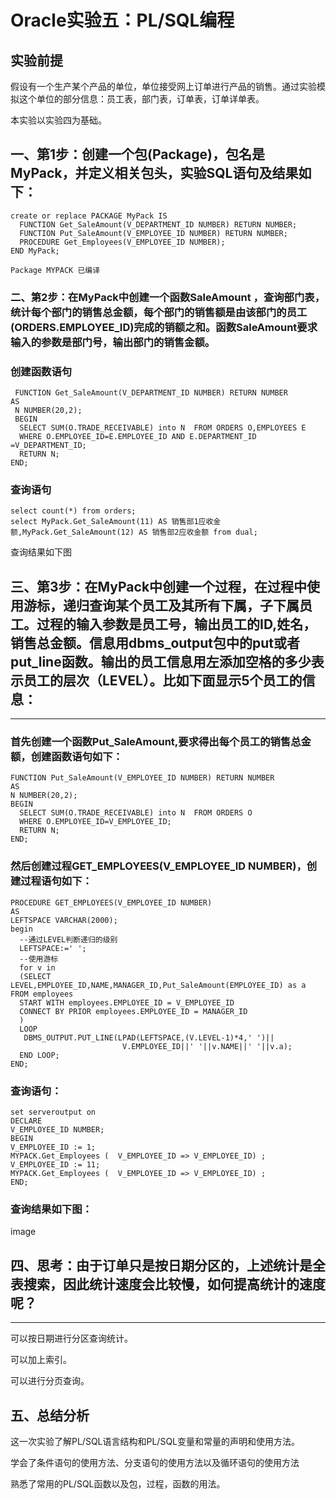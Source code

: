# Oracle实验五：PL/SQL编程
                   
## 实验前提
假设有一个生产某个产品的单位，单位接受网上订单进行产品的销售。通过实验模拟这个单位的部分信息：员工表，部门表，订单表，订单详单表。  

本实验以实验四为基础。  

## 一、第1步：创建一个包(Package)，包名是MyPack，并定义相关包头，实验SQL语句及结果如下：  
```
create or replace PACKAGE MyPack IS
  FUNCTION Get_SaleAmount(V_DEPARTMENT_ID NUMBER) RETURN NUMBER;
  FUNCTION Put_SaleAmount(V_EMPLOYEE_ID NUMBER) RETURN NUMBER;
  PROCEDURE Get_Employees(V_EMPLOYEE_ID NUMBER);
END MyPack;

Package MYPACK 已编译  
```
### 二、第2步：在MyPack中创建一个函数SaleAmount ，查询部门表，统计每个部门的销售总金额，每个部门的销售额是由该部门的员工(ORDERS.EMPLOYEE_ID)完成的销额之和。函数SaleAmount要求输入的参数是部门号，输出部门的销售金额。  

### 创建函数语句  
```
 FUNCTION Get_SaleAmount(V_DEPARTMENT_ID NUMBER) RETURN NUMBER
AS
 N NUMBER(20,2);
 BEGIN
  SELECT SUM(O.TRADE_RECEIVABLE) into N  FROM ORDERS O,EMPLOYEES E
  WHERE O.EMPLOYEE_ID=E.EMPLOYEE_ID AND E.DEPARTMENT_ID =V_DEPARTMENT_ID;
  RETURN N;
END;  
```
### 查询语句  
```
select count(*) from orders;
select MyPack.Get_SaleAmount(11) AS 销售部1应收金额,MyPack.Get_SaleAmount(12) AS 销售部2应收金额 from dual;  
```
查询结果如下图


## 三、第3步：在MyPack中创建一个过程，在过程中使用游标，递归查询某个员工及其所有下属，子下属员工。过程的输入参数是员工号，输出员工的ID,姓名，销售总金额。信息用dbms_output包中的put或者put_line函数。输出的员工信息用左添加空格的多少表示员工的层次（LEVEL）。比如下面显示5个员工的信息：  
***
### 首先创建一个函数Put_SaleAmount,要求得出每个员工的销售总金额，创建函数语句如下：  
```
FUNCTION Put_SaleAmount(V_EMPLOYEE_ID NUMBER) RETURN NUMBER
AS
N NUMBER(20,2);
BEGIN
  SELECT SUM(O.TRADE_RECEIVABLE) into N  FROM ORDERS O
  WHERE O.EMPLOYEE_ID=V_EMPLOYEE_ID;
  RETURN N;
END;    
```
### 然后创建过程GET_EMPLOYEES(V_EMPLOYEE_ID NUMBER)，创建过程语句如下：  
```
PROCEDURE GET_EMPLOYEES(V_EMPLOYEE_ID NUMBER)
AS
LEFTSPACE VARCHAR(2000);
begin
  --通过LEVEL判断递归的级别
  LEFTSPACE:=' ';
  --使用游标
  for v in
  (SELECT LEVEL,EMPLOYEE_ID,NAME,MANAGER_ID,Put_SaleAmount(EMPLOYEE_ID) as a FROM employees
  START WITH employees.EMPLOYEE_ID = V_EMPLOYEE_ID
  CONNECT BY PRIOR employees.EMPLOYEE_ID = MANAGER_ID
  )
  LOOP
   DBMS_OUTPUT.PUT_LINE(LPAD(LEFTSPACE,(V.LEVEL-1)*4,' ')||
                         V.EMPLOYEE_ID||' '||v.NAME||' '||v.a);
  END LOOP;
END;   
```
### 查询语句：  
```
set serveroutput on
DECLARE
V_EMPLOYEE_ID NUMBER;    
BEGIN
V_EMPLOYEE_ID := 1;
MYPACK.Get_Employees (  V_EMPLOYEE_ID => V_EMPLOYEE_ID) ;  
V_EMPLOYEE_ID := 11;
MYPACK.Get_Employees (  V_EMPLOYEE_ID => V_EMPLOYEE_ID) ;    
END;  
```
### 查询结果如下图：
image

## 四、思考：由于订单只是按日期分区的，上述统计是全表搜索，因此统计速度会比较慢，如何提高统计的速度呢？  
***
可以按日期进行分区查询统计。  

可以加上索引。  

可以进行分页查询。  

## 五、总结分析  

这一次实验了解PL/SQL语言结构和PL/SQL变量和常量的声明和使用方法。  

学会了条件语句的使用方法、分支语句的使用方法以及循环语句的使用方法  

熟悉了常用的PL/SQL函数以及包，过程，函数的用法。
